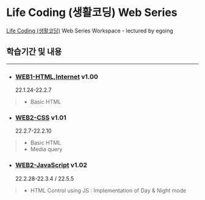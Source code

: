 Life Coding (생활코딩) Web Series
===
[Life Coding (생활코딩)](https://opentutorials.org/course/1) Web Series Workspace - lectured by egoing

## 학습기간 및 내용
---
+ ### [WEB1-HTML,Internet](https://opentutorials.org/course/3084) v1.00   
  22.1.24-22.2.7
> - Basic HTML
+ ### [WEB2-CSS](https://opentutorials.org/course/3086) v1.01   
  22.2.7-22.2.10
> - Basic HTML
> - Media query
+ ### [WEB2-JavaScript](https://opentutorials.org/course/3085) v1.02   
  22.2.28-22.3.4 / 22.5.5
> - HTML Control using JS : Implementation of Day & Night mode


